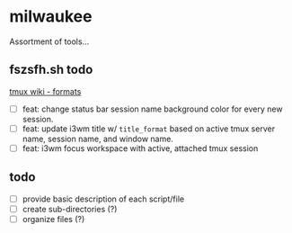 # milwaukee
Assortment of tools...

## fszsfh.sh todo

[tmux wiki - formats](https://github.com/tmux/tmux/wiki/Formats)

- [ ] feat: change status bar session name background color for every new session.
- [ ] feat: update i3wm title w/ `title_format` based on active tmux server name, session name, and window name.
- [ ] feat: i3wm focus workspace with active, attached tmux session

## todo

- [ ] provide basic description of each script/file
- [ ] create sub-directories (?)
- [ ] organize files (?)
